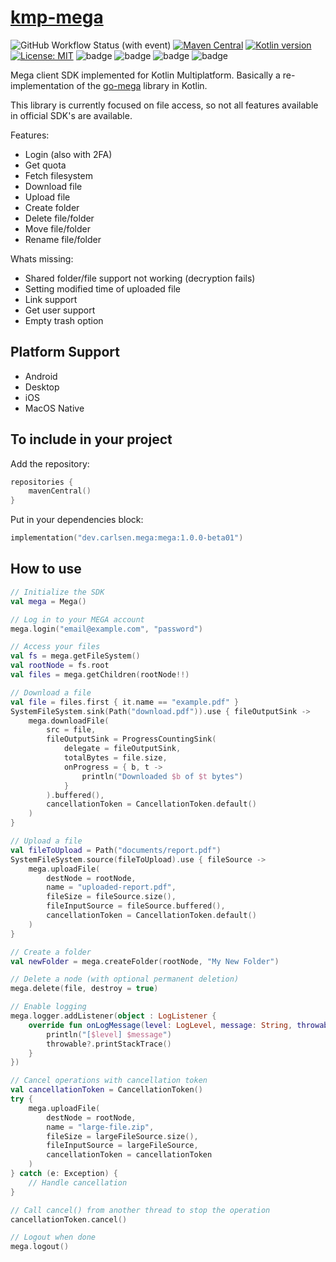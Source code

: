 # [kmp-mega](https://github.com/acarlsen/kmp-mega)
![GitHub Workflow Status (with event)](https://img.shields.io/github/actions/workflow/status/acarlsen/kmp-mega/build.yml)
[![Maven Central](https://img.shields.io/maven-central/v/dev.carlsen.mega/mega)](https://central.sonatype.com/namespace/dev.carlsen.mega)
[![Kotlin version](https://img.shields.io/badge/Kotlin-2.1.10-blueviolet?logo=kotlin&logoColor=white)](http://kotlinlang.org)
[![License: MIT](https://img.shields.io/badge/License-MIT-yellow.svg)](https://opensource.org/licenses/MIT)
![badge][badge-jvm]
![badge][badge-android]
![badge][badge-ios]
![badge][badge-mac]

Mega client SDK implemented for Kotlin Multiplatform.
Basically a re-implementation of the [go-mega](https://github.com/t3rm1n4l/go-mega) library in Kotlin.

This library is currently focused on file access, so not all features available in official SDK's are available.

Features:
* Login (also with 2FA)
* Get quota
* Fetch filesystem
* Download file
* Upload file
* Create folder
* Delete file/folder
* Move file/folder
* Rename file/folder

Whats missing:
* Shared folder/file support not working (decryption fails)
* Setting modified time of uploaded file
* Link support
* Get user support
* Empty trash option

## Platform Support
- Android
- Desktop
- iOS
- MacOS Native

## To include in your project

Add the repository:
```kotlin
repositories {
    mavenCentral()
}
```

Put in your dependencies block:

```kotlin
implementation("dev.carlsen.mega:mega:1.0.0-beta01")
```

## How to use

```kotlin
// Initialize the SDK
val mega = Mega()

// Log in to your MEGA account
mega.login("email@example.com", "password")

// Access your files
val fs = mega.getFileSystem()
val rootNode = fs.root
val files = mega.getChildren(rootNode!!)

// Download a file
val file = files.first { it.name == "example.pdf" }
SystemFileSystem.sink(Path("download.pdf")).use { fileOutputSink ->
    mega.downloadFile(
        src = file,
        fileOutputSink = ProgressCountingSink(
            delegate = fileOutputSink,
            totalBytes = file.size,
            onProgress = { b, t ->
                println("Downloaded $b of $t bytes")
            }
        ).buffered(),
        cancellationToken = CancellationToken.default()
    )
}

// Upload a file
val fileToUpload = Path("documents/report.pdf")
SystemFileSystem.source(fileToUpload).use { fileSource ->
    mega.uploadFile(
        destNode = rootNode,
        name = "uploaded-report.pdf",
        fileSize = fileSource.size(),
        fileInputSource = fileSource.buffered(),
        cancellationToken = CancellationToken.default()
    )
}

// Create a folder
val newFolder = mega.createFolder(rootNode, "My New Folder")

// Delete a node (with optional permanent deletion)
mega.delete(file, destroy = true)

// Enable logging
mega.logger.addListener(object : LogListener {
    override fun onLogMessage(level: LogLevel, message: String, throwable: Throwable?) {
        println("[$level] $message")
        throwable?.printStackTrace()
    }
})

// Cancel operations with cancellation token
val cancellationToken = CancellationToken()
try {
    mega.uploadFile(
        destNode = rootNode,
        name = "large-file.zip",
        fileSize = largeFileSource.size(),
        fileInputSource = largeFileSource,
        cancellationToken = cancellationToken
    )
} catch (e: Exception) {
    // Handle cancellation
}

// Call cancel() from another thread to stop the operation
cancellationToken.cancel()

// Logout when done
mega.logout()
```


[badge-android]: http://img.shields.io/badge/android-6EDB8D.svg?style=flat

[badge-ios]: http://img.shields.io/badge/ios-CDCDCD.svg?style=flat

[badge-js]: http://img.shields.io/badge/js-F8DB5D.svg?style=flat

[badge-jvm]: http://img.shields.io/badge/jvm-DB413D.svg?style=flat

[badge-linux]: http://img.shields.io/badge/linux-2D3F6C.svg?style=flat

[badge-windows]: http://img.shields.io/badge/windows-4D76CD.svg?style=flat

[badge-mac]: http://img.shields.io/badge/macos-111111.svg?style=flat

[badge-watchos]: http://img.shields.io/badge/watchos-C0C0C0.svg?style=flat

[badge-tvos]: http://img.shields.io/badge/tvos-808080.svg?style=flat

[badge-wasm]: https://img.shields.io/badge/wasm-624FE8.svg?style=flat

[badge-nodejs]: https://img.shields.io/badge/nodejs-68a063.svg?style=flat
